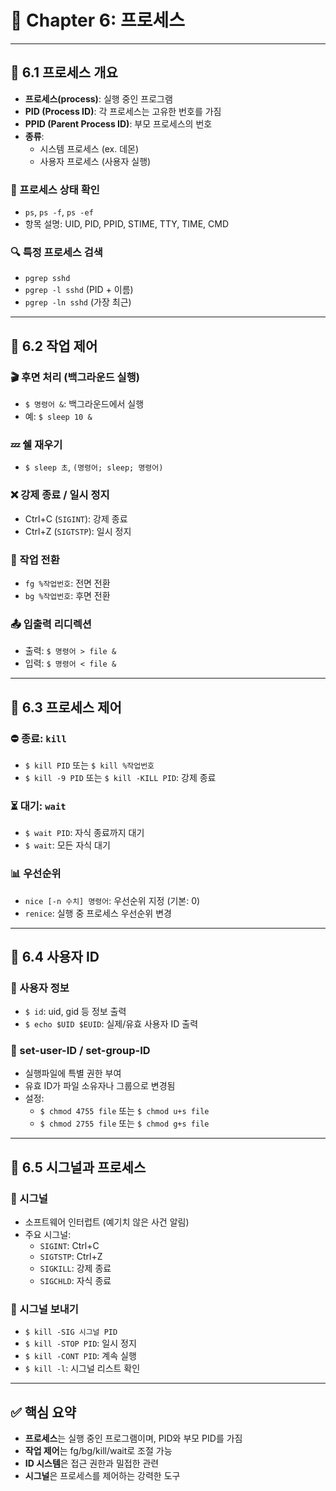 # 📘 Chapter 6: 프로세스

---

## 🔹 6.1 프로세스 개요

- **프로세스(process)**: 실행 중인 프로그램
- **PID (Process ID)**: 각 프로세스는 고유한 번호를 가짐
- **PPID (Parent Process ID)**: 부모 프로세스의 번호
- **종류**:
  - 시스템 프로세스 (ex. 데몬)
  - 사용자 프로세스 (사용자 실행)

### 🧾 프로세스 상태 확인

- `ps`, `ps -f`, `ps -ef`
- 항목 설명: UID, PID, PPID, STIME, TTY, TIME, CMD

### 🔍 특정 프로세스 검색

- `pgrep sshd`
- `pgrep -l sshd` (PID + 이름)
- `pgrep -ln sshd` (가장 최근)

---

## 🔹 6.2 작업 제어

### 🎬 후면 처리 (백그라운드 실행)

- `$ 명령어 &`: 백그라운드에서 실행
- 예: `$ sleep 10 &`

### 💤 쉘 재우기

- `$ sleep 초`, `(명령어; sleep; 명령어)`

### ❌ 강제 종료 / 일시 정지

- Ctrl+C (`SIGINT`): 강제 종료
- Ctrl+Z (`SIGTSTP`): 일시 정지

### 🔁 작업 전환

- `fg %작업번호`: 전면 전환
- `bg %작업번호`: 후면 전환

### 📤 입출력 리디렉션

- 출력: `$ 명령어 > file &`
- 입력: `$ 명령어 < file &`

---

## 🔹 6.3 프로세스 제어

### ⛔ 종료: `kill`

- `$ kill PID` 또는 `$ kill %작업번호`
- `$ kill -9 PID` 또는 `$ kill -KILL PID`: 강제 종료

### ⏳ 대기: `wait`

- `$ wait PID`: 자식 종료까지 대기
- `$ wait`: 모든 자식 대기

### 📊 우선순위

- `nice [-n 수치] 명령어`: 우선순위 지정 (기본: 0)
- `renice`: 실행 중 프로세스 우선순위 변경

---

## 🔹 6.4 사용자 ID

### 👤 사용자 정보

- `$ id`: uid, gid 등 정보 출력
- `$ echo $UID $EUID`: 실제/유효 사용자 ID 출력

### 🔐 set-user-ID / set-group-ID

- 실행파일에 특별 권한 부여
- 유효 ID가 파일 소유자나 그룹으로 변경됨
- 설정:
  - `$ chmod 4755 file` 또는 `$ chmod u+s file`
  - `$ chmod 2755 file` 또는 `$ chmod g+s file`

---

## 🔹 6.5 시그널과 프로세스

### 📶 시그널

- 소프트웨어 인터럽트 (예기치 않은 사건 알림)
- 주요 시그널:
  - `SIGINT`: Ctrl+C
  - `SIGTSTP`: Ctrl+Z
  - `SIGKILL`: 강제 종료
  - `SIGCHLD`: 자식 종료

### 📮 시그널 보내기

- `$ kill -SIG 시그널 PID`
- `$ kill -STOP PID`: 일시 정지
- `$ kill -CONT PID`: 계속 실행
- `$ kill -l`: 시그널 리스트 확인

---

## ✅ 핵심 요약

- **프로세스**는 실행 중인 프로그램이며, PID와 부모 PID를 가짐
- **작업 제어**는 fg/bg/kill/wait로 조절 가능
- **ID 시스템**은 접근 권한과 밀접한 관련
- **시그널**은 프로세스를 제어하는 강력한 도구


